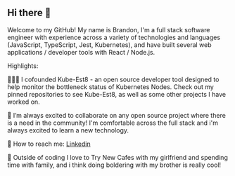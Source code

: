 ## Hi there 👋

Welcome to my GitHub! My name is Brandon, I'm a full stack software engineer with experience across a variety of technologies and languages (JavaScript, TypeScript, Jest, Kubernetes), and have built several web applications / developer tools with React / Node.js.

Highlights:

👨🏻‍💻 I cofounded Kube-Est8 - an open source developer tool designed to help monitor the bottleneck status of Kubernetes Nodes. Check out my pinned repositories to see Kube-Est8, as well as some other projects I have worked on.

🤝 I’m always excited to collaborate on any open source project where there is a need in the community! I'm comfortable across the full stack and i'm always excited to learn a new technology.

🧐 How to reach me: [Linkedin](#https://www.linkedin.com/in/brandonhernandezv/)

🍵 Outside of coding I love to Try New Cafes with my girlfriend and spending time with family, and i think doing boldering with my brother is really cool!
